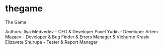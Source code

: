 thegame
=======

The Game

Authors:
Ilya Medvedev - CEO & Developer
Pavel Yudin - Developer
Artem Mazaev - Developer & Bug Finder & Errors Manager & Vichurno Krasiv
Elizaveta Shurupa - Tester & Report Manager
